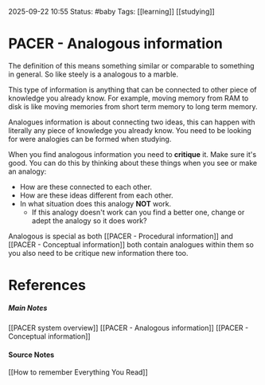 2025-09-22 10:55
Status: #baby 
Tags: [[learning]] [[studying]]
# PACER - Analogous information

The definition of this means something similar or comparable to something in general. So like steely is a analogous to a marble.

This type of information is anything that can be connected to other piece of knowledge you already know. For example, moving memory from RAM to disk is like moving memories from short term memory to long term memory. 

Analogues information is about connecting two ideas, this can happen with literally any piece of knowledge you already know. You need to be looking for were analogies can be formed when studying. 

When you find analogous information you need to **critique** it. Make sure it's good. You can do this by thinking about these things when you see or make an analogy:
- How are these connected to each other.
- How are these ideas different from each other.
- In what situation does this analogy **NOT** work.
	- If this analogy doesn't work can you find a better one, change or adept the analogy so it does work?

Analogous is special as both [[PACER - Procedural information]]  and [[PACER - Conceptual information]] both contain analogues within them so you also need to be critique new information there too. 
# References
##### Main Notes
[[PACER system overview]]
[[PACER - Analogous information]]
[[PACER - Conceptual information]]
#### Source Notes
[[How to remember Everything You Read]]